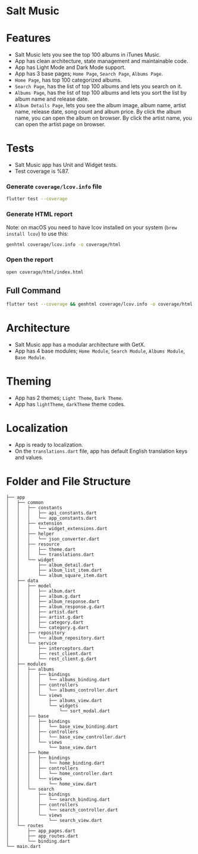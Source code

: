# Salt Music

# Features

- Salt Music lets you see the top 100 albums in iTunes Music.
- App has clean architecture, state management and maintainable code.
- App has Light Mode and Dark Mode support.
- App has 3 base pages; `Home Page`, `Search Page`, `Albums Page`.
- `Home Page`, has top 100 categorized albums.
- `Search Page`, has the list of top 100 albums and lets you search on it.
- `Albums Page`, has the list of top 100 albums and lets you sort the list by album name and release date.
- `Album Details Page`, lets you see the album image, album name, artist name, release date, song count and album price. By click the album name, you can open the album on browser. By click the artist name, you can open the artist page on browser.

# Tests

- Salt Music app has Unit and Widget tests.
- Test coverage is %87.

### Generate `coverage/lcov.info` file
```bash
flutter test --coverage
```
### Generate HTML report
Note: on macOS you need to have lcov installed on your system (`brew install lcov`) to use this:
```bash
genhtml coverage/lcov.info -o coverage/html
```
### Open the report
```bash
open coverage/html/index.html
```
## Full Command

```bash
flutter test --coverage && genhtml coverage/lcov.info -o coverage/html && open coverage/html/index.html
```


# Architecture

- Salt Music app has a modular architecture with GetX.
- App has 4 base modules; `Home Module`, `Search Module`, `Albums Module`, `Base Module`.

# Theming

- App has 2 themes; `Light Theme`, `Dark Theme`.
- App has `lightTheme`, `darkTheme` theme codes.

# Localization

- App is ready to localization.
- On the `translations.dart` file, app has default English translation keys and values.

# Folder and File Structure

```
├── app
│   ├── common
│   │   ├── constants
│   │   │   ├── api_constants.dart
│   │   │   └── app_constants.dart
│   │   ├── extension
│   │   │   └── widget_extensions.dart
│   │   ├── helper
│   │   │   └── json_converter.dart
│   │   ├── resource
│   │   │   ├── theme.dart
│   │   │   └── translations.dart
│   │   └── widget
│   │       ├── album_detail.dart
│   │       ├── album_list_item.dart
│   │       └── album_square_item.dart
│   ├── data
│   │   ├── model
│   │   │   ├── album.dart
│   │   │   ├── album.g.dart
│   │   │   ├── album_response.dart
│   │   │   ├── album_response.g.dart
│   │   │   ├── artist.dart
│   │   │   ├── artist.g.dart
│   │   │   ├── category.dart
│   │   │   └── category.g.dart
│   │   ├── repository
│   │   │   └── album_repository.dart
│   │   └── service
│   │       ├── interceptors.dart
│   │       ├── rest_client.dart
│   │       └── rest_client.g.dart
│   ├── modules
│   │   ├── albums
│   │   │   ├── bindings
│   │   │   │   └── albums_binding.dart
│   │   │   ├── controllers
│   │   │   │   └── albums_controller.dart
│   │   │   └── views
│   │   │       ├── albums_view.dart
│   │   │       └── widgets
│   │   │           └── sort_modal.dart
│   │   ├── base
│   │   │   ├── bindings
│   │   │   │   └── base_view_binding.dart
│   │   │   ├── controllers
│   │   │   │   └── base_view_controller.dart
│   │   │   └── views
│   │   │       └── base_view.dart
│   │   ├── home
│   │   │   ├── bindings
│   │   │   │   └── home_binding.dart
│   │   │   ├── controllers
│   │   │   │   └── home_controller.dart
│   │   │   └── views
│   │   │       └── home_view.dart
│   │   └── search
│   │       ├── bindings
│   │       │   └── search_binding.dart
│   │       ├── controllers
│   │       │   └── search_controller.dart
│   │       └── views
│   │           └── search_view.dart
│   └── routes
│       ├── app_pages.dart
│       ├── app_routes.dart
│       └── binding.dart
└── main.dart
```
